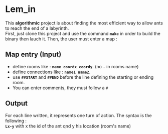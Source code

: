# Lem_in
This **algorithmic** project is about finding the most efficient way to allow ants to reach the end of a labyrinth.  
First, just clone this project and use the command **`make`** in order to build the binary then lauch it.
Then, the user must enter a map :

## Map entry (Input)

* define rooms like : **`name coordx coordy`**. (no `-` in rooms name)
* define connections like : **`name1 name2`**.
* use **`##START`** and **`##END`** before the line defining the starting or ending room.
* You can enter comments, they must follow a `#`

## Output

For each line written, it represents one turn of action.
The syntax is the following :  
**`Lx-y`** with x the id of the ant qnd y his location (room's name)
